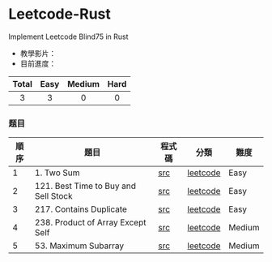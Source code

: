 # Leetcode-Rust
Implement Leetcode Blind75 in Rust
+ 教學影片：
+ 目前進度：

| Total | Easy | Medium | Hard |
| :----: | :----: | :----: | :----: |
| 3 | 3 | 0 | 0 |

### 题目

| 順序 | 題目 | 程式碼 | 分類 | 難度 |
| ---- | ---- | ---- | ---- | ---- |
|1 | 1. Two Sum | [src](https://github.com/k66inthesky/Leetcode-Rust/src/1.rs) | [leetcode](https://leetcode.com/problems/two-sum/) | Easy |
|2 | 121. Best Time to Buy and Sell Stock | [src](https://github.com/k66inthesky/Leetcode-Rust/src/121.rs) | [leetcode](https://leetcode.com/problems/best-time-to-buy-and-sell-stock/) | Easy |
|3 | 217. Contains Duplicate | [src](https://github.com/k66inthesky/Leetcode-Rust/src/217.rs) | [leetcode](https://leetcode.com/problems/contains-duplicate) | Easy |
|4 | 238. Product of Array Except Self | [src](https://github.com/k66inthesky/Leetcode-Rust/src/238.rs) | [leetcode](https://leetcode.com/problems/product-of-array-except-self) | Medium |
|5 | 53. Maximum Subarray | [src](https://github.com/k66inthesky/Leetcode-Rust/src/53.rs) | [leetcode](https://leetcode.com/problems/maximum-subarray) | Medium |


